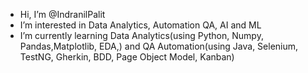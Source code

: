 - Hi, I’m @IndranilPalit
- I’m interested in Data Analytics, Automation QA, AI and ML
- I’m currently learning Data Analytics(using Python, Numpy, Pandas,Matplotlib, EDA,) and QA Automation(using Java, Selenium, TestNG, Gherkin, BDD, Page Object Model, Kanban) 

<!---
IndranilPalit24/IndranilPalit24 is a ✨ special ✨ repository because its `README.md` (this file) appears on your GitHub profile.
You can click the Preview link to take a look at your changes.
--->
